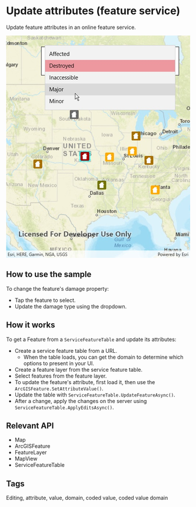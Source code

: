 ﻿# Update attributes (feature service)

Update feature attributes in an online feature service.

![](UpdateAttributes.jpg)

## How to use the sample

To change the feature's damage property:
* Tap the feature to select.
* Update the damage type using the dropdown.

## How it works

To get a Feature from a `ServiceFeatureTable` and update its attributes:

* Create a service feature table from a URL.
    * When the table loads, you can get the domain to determine which options to present in your UI.
* Create a feature layer from the service feature table.
* Select features from the feature layer.
* To update the feature's attribute, first load it, then use the `ArcGISFeature.SetAttributeValue()`.
* Update the table with `ServiceFeatureTable.UpdateFeatureAsync()`.
* After a change, apply the changes on the server using `ServiceFeatureTable.ApplyEditsAsync()`.

## Relevant API

* Map
* ArcGISFeature
* FeatureLayer
* MapView
* ServiceFeatureTable

## Tags

Editing, attribute, value, domain, coded value, coded value domain